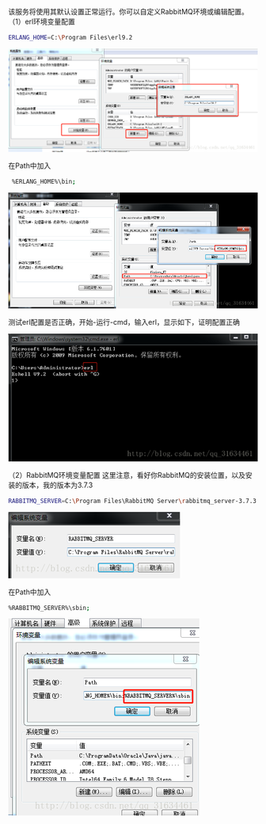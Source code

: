 该服务将使用其默认设置正常运行。你可以自定义RabbitMQ环境或编辑配置。 
（1）erl环境变量配置
```bash
ERLANG_HOME=C:\Program Files\erl9.2
```

![](/assets/1553601059048.png)

在Path中加入

```bash
 %ERLANG_HOME%\bin;
```
![](/assets/1553601084040.png)

测试erl配置是否正确，开始-运行-cmd，输入erl，显示如下，证明配置正确 

![](/assets/1553601097801.png)


（2）RabbitMQ环境变量配置
这里注意，看好你RabbitMQ的安装位置，以及安装的版本，我的版本为3.7.3

```bash
RABBITMQ_SERVER=C:\Program Files\RabbitMQ Server\rabbitmq_server-3.7.3
```

![](/assets/1553601121620.png)

在Path中加入

```bash
%RABBITMQ_SERVER%\sbin;
```
![](/assets/1553601140918.png)
